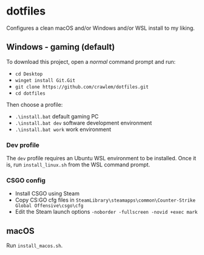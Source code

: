 # dotfiles

Configures a clean macOS and/or Windows and/or WSL install to my liking. 

## Windows - gaming (default)

To download this project, open a *normal* command prompt and run:
- `cd Desktop`
- `winget install Git.Git`
- `git clone https://github.com/crawlem/dotfiles.git`
- `cd dotfiles`

Then choose a profile:
- `.\install.bat` default gaming PC
- `.\install.bat dev` software development environment
- `.\install.bat work` work environment

### Dev profile

The `dev` profile requires an Ubuntu WSL environment to be installed. Once it is, run `install_linux.sh` from the WSL command prompt.

### CSGO config

- Install CSGO using Steam
- Copy CS:GO cfg files in `SteamLibrary\steamapps\common\Counter-Strike Global Offensive\csgo\cfg`
- Edit the Steam launch options `-noborder -fullscreen -novid +exec mark`

## macOS

Run `install_macos.sh`.